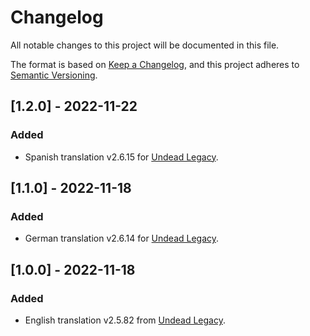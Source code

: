 # Changelog

All notable changes to this project will be documented in this file.

The format is based on [Keep a Changelog](https://keepachangelog.com/en/1.0.0/),
and this project adheres to [Semantic Versioning](https://semver.org/spec/v2.0.0.html).


## [1.2.0] - 2022-11-22

### Added

- Spanish translation v2.6.15 for [Undead Legacy](http://ul.subquake.com).

## [1.1.0] - 2022-11-18

### Added

- German translation v2.6.14 for [Undead Legacy](http://ul.subquake.com).

## [1.0.0] - 2022-11-18

### Added

- English translation v2.5.82 from [Undead Legacy](http://ul.subquake.com).
